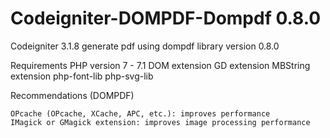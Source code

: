 # Codeigniter-DOMPDF-Dompdf 0.8.0

Codeigniter 3.1.8 generate pdf using dompdf library version 0.8.0

Requirements
PHP version 7 -  7.1 
DOM extension
GD extension
MBString extension
php-font-lib
php-svg-lib


Recommendations (DOMPDF)

    OPcache (OPcache, XCache, APC, etc.): improves performance
    IMagick or GMagick extension: improves image processing performance



